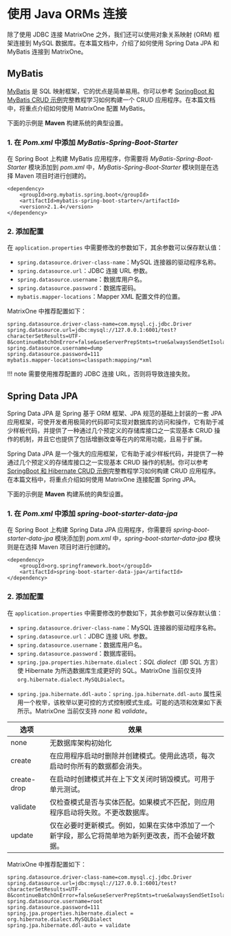 # 使用 Java ORMs 连接

除了使用 JDBC 连接 MatrixOne 之外，我们还可以使用对象关系映射 (ORM) 框架连接到 MySQL 数据库。在本篇文档中，介绍了如何使用 Spring Data JPA 和 MyBatis 连接到 MatrixOne。

## MyBatis

[MyBatis](https://github.com/mybatis/mybatis-3) 是 SQL 映射框架，它的优点是简单易用。你可以参考 [SpringBoot 和 MyBatis CRUD 示例](../../../Tutorial/springboot-mybatis-crud-demo.md)完整教程学习如何构建一个 CRUD 应用程序。在本篇文档中，将重点介绍如何使用 MatrixOne 配置 MyBatis。

下面的示例是 **Maven** 构建系统的典型设置。

### 1. 在 *Pom.xml* 中添加 *MyBatis-Spring-Boot-Starter*

在 Spring Boot 上构建 MyBatis 应用程序，你需要将 *MyBatis-Spring-Boot-Starter* 模块添加到 *pom.xml* 中，*MyBatis-Spring-Boot-Starter* 模块则是在选择 Maven 项目时进行创建的。

```
<dependency>
    <groupId>org.mybatis.spring.boot</groupId>
    <artifactId>mybatis-spring-boot-starter</artifactId>
    <version>2.1.4</version>
</dependency>
```

### 2. 添加配置

在 `application.properties` 中需要修改的参数如下，其余参数可以保存默认值：

- `spring.datasource.driver-class-name`：MySQL 连接器的驱动程序名称。
- `spring.datasource.url`：JDBC 连接 URL 参数。
- `spring.datasource.username`：数据库用户名。
- `spring.datasource.password`：数据库密码。
- `mybatis.mapper-locations`：Mapper XML 配置文件的位置。

MatrixOne 中推荐配置如下：

```
spring.datasource.driver-class-name=com.mysql.cj.jdbc.Driver
spring.datasource.url=jdbc:mysql://127.0.0.1:6001/test?characterSetResults=UTF-8&continueBatchOnError=false&useServerPrepStmts=true&alwaysSendSetIsolation=false&useLocalSessionState=true&zeroDateTimeBehavior=CONVERT_TO_NULL&failoverReadOnly=false&serverTimezone=Asia/Shanghai&socketTimeout=30000
spring.datasource.username=dump
spring.datasource.password=111
mybatis.mapper-locations=classpath:mapping/*xml
```

!!! note
    需要使用推荐配置的 JDBC 连接 URL，否则将导致连接失败。

## Spring Data JPA

Spring Data JPA 是 Spring 基于 ORM 框架、JPA 规范的基础上封装的一套 JPA 应用框架，可使开发者用极简的代码即可实现对数据库的访问和操作，它有助于减少样板代码，并提供了一种通过几个预定义的存储库接口之一实现基本 CRUD 操作的机制，并且它也提供了包括增删改查等在内的常用功能，且易于扩展。

Spring Data JPA 是一个强大的应用框架，它有助于减少样板代码，并提供了一种通过几个预定义的存储库接口之一实现基本 CRUD 操作的机制。你可以参考 [SpringBoot 和 Hibernate CRUD 示例](../../../Tutorial/springboot-hibernate-crud-demo.md)完整教程学习如何构建 CRUD 应用程序。在本篇文档中，将重点介绍如何使用 MatrixOne 连接配置 Spring JPA。

下面的示例是 **Maven** 构建系统的典型设置。

### 1. 在 *Pom.xml* 中添加 *spring-boot-starter-data-jpa*

在 Spring Boot 上构建 Spring Data JPA 应用程序，你需要将 *spring-boot-starter-data-jpa* 模块添加到 *pom.xml* 中，*spring-boot-starter-data-jpa* 模块则是在选择 Maven 项目时进行创建的。

```
<dependency>
    <groupId>org.springframework.boot</groupId>
    <artifactId>spring-boot-starter-data-jpa</artifactId>
</dependency>
```

### 2. 添加配置

在 `application.properties` 中需要修改的参数如下，其余参数可以保存默认值：

- `spring.datasource.driver-class-name`：MySQL 连接器的驱动程序名称。
- `spring.datasource.url`：JDBC 连接 URL 参数。
- `spring.datasource.username`：数据库用户名。
- `spring.datasource.password`：数据库密码。
- `spring.jpa.properties.hibernate.dialect`：*SQL dialect*（即 SQL 方言）使 Hibernate 为所选数据库生成更好的 SQL。MatrixOne 当前仅支持 `org.hibernate.dialect.MySQLDialect`。

* `spring.jpa.hibernate.ddl-auto`：`spring.jpa.hibernate.ddl-auto` 属性采用一个枚举，该枚举以更可控的方式控制模式生成。可能的选项和效果如下表所示。MatrixOne 当前仅支持 *none* 和 *validate*。

| 选项      | 效果                                                       |
| ----------- | ------------------------------------------------------------ |
| none        | 无数据库架构初始化                            |
| create      | 在应用程序启动时删除并创建模式。使用此选项，每次启动时你所有的数据都会消失。 |
| create-drop | 在启动时创建模式并在上下文关闭时销毁模式。可用于单元测试。 |
| validate    | 仅检查模式是否与实体匹配。如果模式不匹配，则应用程序启动将失败。不更改数据库。 |
| update      | 仅在必要时更新模式。例如，如果在实体中添加了一个新字段，那么它将简单地为新列更改表，而不会破坏数据。 |

MatrixOne 中推荐配置如下：

```
spring.datasource.driver-class-name=com.mysql.cj.jdbc.Driver
spring.datasource.url=jdbc:mysql://127.0.0.1:6001/test?characterSetResults=UTF-8&continueBatchOnError=false&useServerPrepStmts=true&alwaysSendSetIsolation=false&useLocalSessionState=true&zeroDateTimeBehavior=CONVERT_TO_NULL&failoverReadOnly=false&serverTimezone=Asia/Shanghai&socketTimeout=30000
spring.datasource.username=root
spring.datasource.password=111
spring.jpa.properties.hibernate.dialect = org.hibernate.dialect.MySQLDialect
spring.jpa.hibernate.ddl-auto = validate
```
